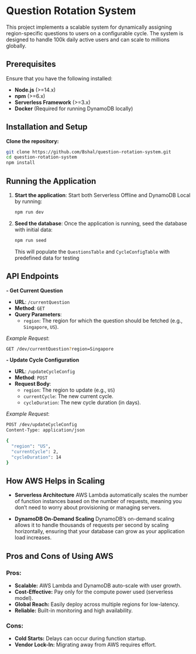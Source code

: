 # Question Rotation System

This project implements a scalable system for dynamically assigning region-specific questions to users on a configurable cycle. The system is designed to handle 100k daily active users and can scale to millions globally.

## Prerequisites

Ensure that you have the following installed:

- **Node.js** (>=14.x)
- **npm** (>=6.x)
- **Serverless Framework** (>=3.x)
- **Docker** (Required for running DynamoDB locally)

## Installation and Setup

**Clone the repository:**

```bash
git clone https://github.com/Bshal/question-rotation-system.git
cd question-rotation-system
npm install
```

## Running the Application

1. **Start the application**:
   Start both Serverless Offline and DynamoDB Local by running:
   ```bash
   npm run dev
   ```
2. **Seed the database**:
   Once the application is running, seed the database with initial data:
   ```bash
   npm run seed
   ```
   This will populate the `QuestionsTable` and `CycleConfigTable` with predefined data for testing

## API Endpoints

**- Get Current Question**

- **URL**: `/currentQuestion`
- **Method**: `GET`
- **Query Parameters**:
  - `region`: The region for which the question should be fetched (e.g., `Singapore`, `US`).

_Example Request_:

```bash
GET /dev/currentQuestion?region=Singapore
```

**- Update Cycle Configuration**

- **URL**: `/updateCycleConfig`
- **Method**: `POST`
- **Request Body**:
  - `region`: The region to update (e.g., `US`)
  - `currentCycle`: The new current cycle.
  - `cycleDuration`: The new cycle duration (in days).

_Example Request_:

```bash
POST /dev/updateCycleConfig
Content-Type: application/json

{
  "region": "US",
  "currentCycle": 2,
  "cycleDuration": 14
}
```

## How AWS Helps in Scaling

- **Serverless Architecture**
  AWS Lambda automatically scales the number of function instances based on the number of requests, meaning you don’t need to worry about provisioning or managing servers.

- **DynamoDB On-Demand Scaling**
  DynamoDB’s on-demand scaling allows it to handle thousands of requests per second by scaling horizontally, ensuring that your database can grow as your application load increases.

## Pros and Cons of Using AWS

### Pros:

- **Scalable:** AWS Lambda and DynamoDB auto-scale with user growth.
- **Cost-Effective:** Pay only for the compute power used (serverless model).
- **Global Reach:** Easily deploy across multiple regions for low-latency.
- **Reliable:** Built-in monitoring and high availability.

### Cons:

- **Cold Starts:** Delays can occur during function startup.
- **Vendor Lock-In:** Migrating away from AWS requires effort.
